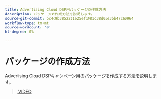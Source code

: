 ```yaml
---
title: Advertising Cloud DSP用パッケージの作成方法
description: パッケージの作成方法を説明します。
source-git-commit: bc4c9b3852211e25ef1981c38d03e3bb47c60964
workflow-type: tm+mt
source-wordcount: '0'
ht-degree: 0%

---
```


# パッケージの作成方法

Advertising Cloud DSPキャンペーン用のパッケージを作成する方法を説明します。

>[!VIDEO](https://video.tv.adobe.com/v/338971/)
